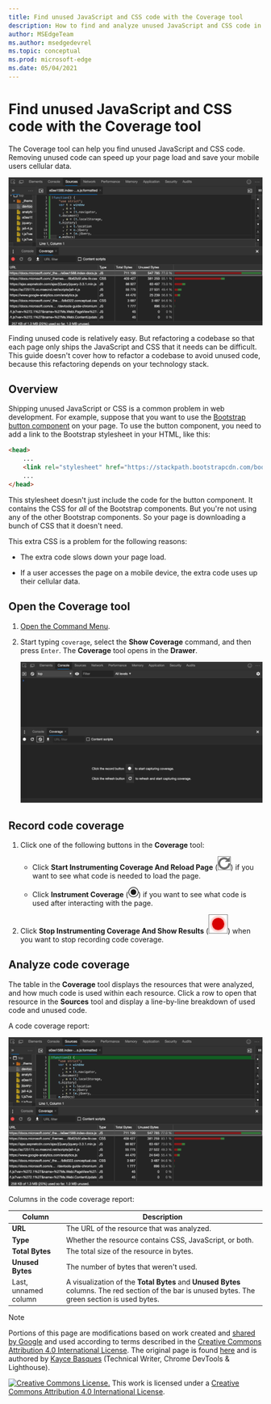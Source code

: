 ```yaml
---
title: Find unused JavaScript and CSS code with the Coverage tool
description: How to find and analyze unused JavaScript and CSS code in Microsoft Edge DevTools.
author: MSEdgeTeam
ms.author: msedgedevrel
ms.topic: conceptual
ms.prod: microsoft-edge
ms.date: 05/04/2021
---
```

<!-- Copyright Kayce Basques

   Licensed under the Apache License, Version 2.0 (the "License");
   you may not use this file except in compliance with the License.
   You may obtain a copy of the License at

       https://www.apache.org/licenses/LICENSE-2.0

   Unless required by applicable law or agreed to in writing, software
   distributed under the License is distributed on an "AS IS" BASIS,
   WITHOUT WARRANTIES OR CONDITIONS OF ANY KIND, either express or implied.
   See the License for the specific language governing permissions and
   limitations under the License.  -->
# Find unused JavaScript and CSS code with the Coverage tool

The Coverage tool can help you find unused JavaScript and CSS code.  Removing unused code can speed up your page load and save your mobile users cellular data.

![Analyzing code coverage.](../media/coverage-sources-resource-drawer-coverage.msft.png)

Finding unused code is relatively easy.  But refactoring a codebase so that each page only ships the JavaScript and CSS that it needs can be difficult.  This guide doesn't cover how to refactor a codebase to avoid unused code, because this refactoring depends on your technology stack.


<!-- ====================================================================== -->
## Overview

Shipping unused JavaScript or CSS is a common problem in web development.  For example, suppose that you want to use the [Bootstrap button component](https://getbootstrap.com/docs/4.3/components/buttons) on your page.  To use the button component, you need to add a link to the Bootstrap stylesheet in your HTML, like this:

```html
<head>
    ...
    <link rel="stylesheet" href="https://stackpath.bootstrapcdn.com/bootstrap/4.3.1/css/bootstrap.min.css" integrity="sha384-ggOyR0iXCbMQv3Xipma34MD+dH/1fQ784/j6cY/iJTQUOhcWr7x9JvoRxT2MZw1T" crossorigin="anonymous">
    ...
</head>
```

This stylesheet doesn't just include the code for the button component.  It contains the CSS for _all_ of the Bootstrap components.  But you're not using any of the other Bootstrap components.  So your page is downloading a bunch of CSS that it doesn't need.

This extra CSS is a problem for the following reasons:

*  The extra code slows down your page load.  <!-- See [Render-Blocking CSS](/web/fundamentals/performance/critical-rendering-path/render-blocking-css). -->

*  If a user accesses the page on a mobile device, the extra code uses up their cellular data.


<!-- ====================================================================== -->
## Open the Coverage tool

1. [Open the Command Menu](../command-menu/index.md).

1. Start typing `coverage`, select the **Show Coverage** command, and then press `Enter`.  The **Coverage** tool opens in the **Drawer**.

   ![The Coverage tool.](../media/coverage-console-drawer-coverage-empty.msft.png)


<!-- ====================================================================== -->
## Record code coverage

1. Click one of the following buttons in the **Coverage** tool:

   *  Click **Start Instrumenting Coverage And Reload Page** (![Start Instrumenting Coverage And Reload Page.](../media/reload-icon.msft.png))<!--todo: check UI string--> if you want to see what code is needed to load the page.

   *  Click **Instrument Coverage** (![Instrument Coverage](../media/record-icon.msft.png)) if you want to see what code is used after interacting with the page.

1. Click **Stop Instrumenting Coverage And Show Results** (![Stop Instrumenting Coverage And Show Results](../media/stop-icon.msft.png))<!--todo: check UI string--> when you want to stop recording code coverage.


<!-- ====================================================================== -->
## Analyze code coverage

The table in the **Coverage** tool displays the resources that were analyzed, and how much code is used within each resource.  Click a row to open that resource in the **Sources** tool and display a line-by-line breakdown of used code and unused code.

A code coverage report:

![A code coverage report.](../media/coverage-sources-resource-drawer-coverage-selected.msft.png)

Columns in the code coverage report:

| Column | Description |
| --- | --- |
| **URL** | The URL of the resource that was analyzed. |
| **Type** | Whether the resource contains CSS, JavaScript, or both. |
| **Total Bytes** | The total size of the resource in bytes. |
| **Unused Bytes** | The number of bytes that weren't used. |
| Last, unnamed column | A visualization of the **Total Bytes** and **Unused Bytes** columns.  The red section of the bar is unused bytes.  The green section is used bytes. |


<!-- ====================================================================== -->
> [!NOTE]
> Portions of this page are modifications based on work created and [shared by Google](https://developers.google.com/terms/site-policies) and used according to terms described in the [Creative Commons Attribution 4.0 International License](https://creativecommons.org/licenses/by/4.0).
> The original page is found [here](https://developers.google.com/web/tools/chrome-devtools/coverage/index) and is authored by [Kayce Basques](https://developers.google.com/web/resources/contributors#kayce-basques) (Technical Writer, Chrome DevTools \& Lighthouse).

[![Creative Commons License.](https://i.creativecommons.org/l/by/4.0/88x31.png)](https://creativecommons.org/licenses/by/4.0)
This work is licensed under a [Creative Commons Attribution 4.0 International License](https://creativecommons.org/licenses/by/4.0).
